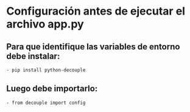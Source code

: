 # Configuración antes de ejecutar el archivo app.py

## Para que identifique las variables de entorno debe instalar:
    - pip install python-decouple
## Luego debe importarlo:
    - from decouple import config